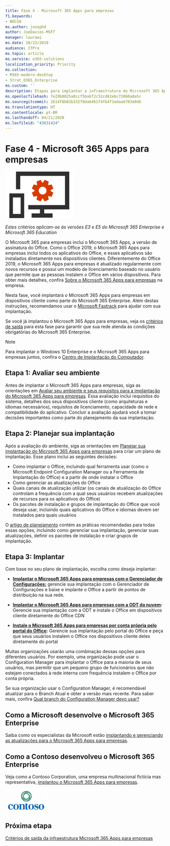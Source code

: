 ```yaml
---
title: Fase 4 - Microsoft 365 Apps para empresas
f1.keywords:
- NOCSH
ms.author: josephd
author: JoeDavies-MSFT
manager: laurawi
ms.date: 10/23/2019
audience: ITPro
ms.topic: article
ms.service: o365-solutions
localization_priority: Priority
ms.collection:
- M365-modern-desktop
- Strat_O365_Enterprise
ms.custom: ''
description: Etapas para implantar a infraestrutura do Microsoft 365 Apps para empresas do Microsoft 365 Enterprise.
ms.openlocfilehash: fe29b8025a8ccf5babf2c52cd62ebc72860a8a5c
ms.sourcegitcommit: 2614f8b81b332f8dab461f4f64f3adaa6703e0d6
ms.translationtype: HT
ms.contentlocale: pt-BR
ms.lasthandoff: 04/21/2020
ms.locfileid: "43631424"
---
```

# <a name="phase-4-microsoft-365-apps-for-enterprise"></a>Fase 4 - Microsoft 365 Apps para empresas

![Fase 4 - Microsoft 365 Apps para empresas](../media/deploy-foundation-infrastructure/O365proplus_icon.png)

*Estes critérios aplicam-se às versões E3 e E5 do Microsoft 365 Enterprise e Microsoft 365 Education*

O Microsoft 365 para empresas inclui o Microsoft 365 Apps, a versão de assinatura do Office. Como o Office 2019, o Microsoft 365 Apps para empresas inclui todos os aplicativos do Office, e esses aplicativos são instalados diretamente nos dispositivos clientes. Diferentemente do Office 2019, o Microsoft 365 Apps para empresas é atualizado regularmente com novos recursos e possui um modelo de licenciamento baseado no usuário que permite que as pessoas instalem o Office em vários dispositivos. Para obter mais detalhes, confira [Sobre o Microsoft 365 Apps para empresas](https://docs.microsoft.com/deployoffice/about-office-365-proplus-in-the-enterprise) na empresa.

Nesta fase, você implantará o Microsoft 365 Apps para empresas em dispositivos cliente como parte do Microsoft 365 Enterprise. Além destas instruções, recomendamos usar o [Microsoft Fastrack](https://fasttrack.microsoft.com/office) para ajudar com sua implantação. 

Se você já implantou o Microsoft 365 Apps para empresas, veja os [critérios de saída](office365proplus-exit-criteria.md) para esta fase para garantir que sua rede atenda às condições obrigatórias do Microsoft 365 Enterprise.

>[!Note]
>Para implantar o Windows 10 Enterprise e o Microsoft 365 Apps para empresas juntos, confira o [Centro de Implantação do Computador](desktop-deployment-center-home.md).
>

## <a name="step-1-assess-your-environment"></a>Etapa 1: Avaliar seu ambiente

Antes de implantar o Microsoft 365 Apps para empresas, siga as orientações em [Avaliar seu ambiente e seus requisitos para a implantação do Microsoft 365 Apps para empresas](https://docs.microsoft.com/DeployOffice/assess-office-365-proplus). Essa avaliação inclui requisitos do sistema, detalhes dos seus dispositivos cliente (como arquiteturas e idiomas necessários), requisitos de licenciamento, capacidade de rede e compatibilidade do aplicativo. Concluir a avaliação ajudará você a tomar decisões importantes como parte do planejamento da sua implantação.

## <a name="step-2-plan-your-deployment"></a>Etapa 2: Planejar sua implantação

Após a avaliação do ambiente, siga as orientações em [Planejar sua implantação do Microsoft 365 Apps para empresas](https://docs.microsoft.com/DeployOffice/plan-office-365-proplus) para criar um plano de implantação. Esse plano inclui as seguintes decisões: 

- Como implantar o Office, incluindo qual ferramenta usar (como o Microsoft Endpoint Configuration Manager ou a Ferramenta de Implantação do Office) e a partir de onde instalar o Office
- Como gerenciar as atualizações do Office
- Quais canais de atualização utilizar (os canais de atualização do Office controlam a frequência com a qual seus usuários recebem atualizações de recursos para os aplicativos do Office)
- Os pacotes de instalação e grupos de implantação do Office que você deseja usar, incluindo quais aplicativos do Office e idiomas devem ser instalados para quais usuários

O [artigo de planejamento](https://docs.microsoft.com/DeployOffice/plan-office-365-proplus) contém as práticas recomendadas para todas essas opções, incluindo como gerenciar sua implantação, gerenciar suas atualizações, definir os pacotes de instalação e criar grupos de implantação. 

## <a name="step-3-deploy"></a>Etapa 3: Implantar

Com base no seu plano de implantação, escolha como deseja implantar:

- **[Implantar o Microsoft 365 Apps para empresas com o Gerenciador de Configurações:](https://docs.microsoft.com/deployoffice/deploy-office-365-proplus-with-system-center-configuration-manager)** gerencie sua implantação com o Gerenciador de Configurações e baixe e implante o Office a partir de pontos de distribuição na sua rede.

- **[Implantar o Microsoft 365 Apps para empresas com a ODT da nuvem](https://docs.microsoft.com/deployoffice/deploy-office-365-proplus-from-the-cloud):** Gerencie sua implantação com a ODT e instale o Office em dispositivos cliente diretamente do Office CDN
 
- **[Instale o Microsoft 365 Apps para empresas por conta própria pelo portal do Office](https://docs.microsoft.com/deployoffice/manage-software-download-settings-office-365):** Gerencie sua implantação pelo portal do Office e peça que seus usuários instalem o Office nos dispositivos cliente deles diretamente do portal

Muitas organizações usarão uma combinação dessas opções para diferentes usuários. Por exemplo, uma organização pode usar o Configuration Manager para implantar o Office para a maioria de seus usuários, mas permitir que um pequeno grupo de funcionários que não estejam conectados à rede interna com frequência instalem o Office por conta própria. 

Se sua organização usar o Configuration Manager, é recomendável atualizar para o Branch Atual e obter a versão mais recente. Para saber mais, confira [Qual branch do Configuration Manager devo usar?](https://docs.microsoft.com/configmgr/core/understand/which-branch-should-i-use)

## <a name="how-microsoft-does-microsoft-365-enterprise"></a>Como a Microsoft desenvolve o Microsoft 365 Enterprise

Saiba como os especialistas da Microsoft estão [implantando e gerenciando as atualizações para o Microsoft 365 Apps para empresas](https://www.microsoft.com/itshowcase/deploying-and-managing-microsoft-365#primaryR7).

## <a name="how-contoso-did-microsoft-365-enterprise"></a>Como a Contoso desenvolveu o Microsoft 365 Enterprise

Veja como a Contoso Corporation, uma empresa multinacional fictícia mas representativa, [implantou o Microsoft 365 Apps para empresas](contoso-o365pp.md).

![A Contoso Corporation](../media/contoso-overview/contoso-icon.png)

## <a name="next-step"></a>Próxima etapa

[Critérios de saída da infraestrutura Microsoft 365 Apps para empresas](office365proplus-exit-criteria.md)

